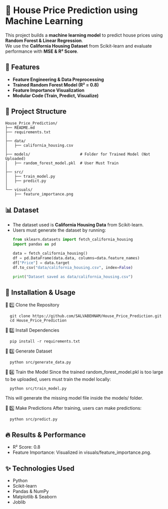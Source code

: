 # 🏡 House Price Prediction using Machine Learning
This project builds a **machine learning model** to predict house prices using **Random Forest & Linear Regression**.  
We use the **California Housing Dataset** from Scikit-learn and evaluate performance with **MSE & R² Score**.

## 📌 Features
- **Feature Engineering & Data Preprocessing**
- **Trained Random Forest Model (R² = 0.8)**
- **Feature Importance Visualization**
- **Modular Code (Train, Predict, Visualize)**

## 📂 Project Structure
    House_Price_Prediction/
    ├── README.md                  
    ├── requirements.txt            
    │
    ├── data/                        
    │   ├── california_housing.csv
    │
    ├── models/                      # Folder for Trained Model (Not Uploaded)
    │   ├── random_forest_model.pkl  # User Must Train
    │
    ├── src/                         
    │   ├── train_model.py          
    │   ├── predict.py            
    │
    └── visuals/                  
        ├── feature_importance.png
      
## 📊 Dataset
- The dataset used is **California Housing Data** from Scikit-learn.
- Users must generate the dataset by running:
  ```python
  from sklearn.datasets import fetch_california_housing
  import pandas as pd

  data = fetch_california_housing()
  df = pd.DataFrame(data.data, columns=data.feature_names)
  df["Price"] = data.target
  df.to_csv("data/california_housing.csv", index=False)

  print("Dataset saved as data/california_housing.csv")
## 🚀 Installation & Usage
  🔹 1️⃣ Clone the Repository
    
      git clone https://github.com/SALVABEHNAM/House_Price_Prediction.git
      cd House_Price_Prediction
      
  🔹 2️⃣ Install Dependencies
    
      pip install -r requirements.txt
  
  🔹 3️⃣ Generate Dataset
      
      python src/generate_data.py
  🔹 4️⃣ Train the Model
  Since the trained random_forest_model.pkl is too large to be uploaded, users must train the model locally:
  
      python src/train_model.py
  
  This will generate the missing model file inside the models/ folder.
  
  🔹 5️⃣ Make Predictions
  After training, users can make predictions:
  
      python src/predict.py

## 🔥 Results & Performance
  - R² Score: 0.8
  - Feature Importance: Visualized in visuals/feature_importance.png.
## ✨ Technologies Used
- Python
- Scikit-learn
- Pandas & NumPy
- Matplotlib & Seaborn
- Joblib

